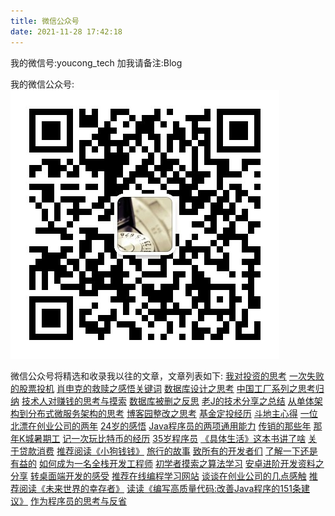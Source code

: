 ```yaml
---
title: 微信公众号
date: 2021-11-28 17:42:18
---
```

我的微信号:youcong_tech
加我请备注:Blog

我的微信公众号:
![wechat](./wechat.jpg)


微信公众号将精选和收录我以往的文章，文章列表如下:
[我对投资的思考](https://mp.weixin.qq.com/s?__biz=MzUxODk0ODQ3Ng==&amp;mid=2247485793&amp;idx=1&amp;sn=8435adff26db97b3f09f08d1abf97b2c&amp;chksm=f9805a72cef7d364b01fb27d4921c9818ef10643d532cbfba1ea8c7e92603db28c056311fbed&token=166285557&lang=zh_CN#rd)
[一次失败的股票投机](https://mp.weixin.qq.com/s?__biz=MzUxODk0ODQ3Ng==&amp;mid=2247485780&amp;idx=1&amp;sn=6de6d8e84a25861a5738dea4409b91f7&amp;chksm=f9805a47cef7d35114161c5ec6c4d853a09d0055e80a6d3a9caa33d596a3d39bc8dc84f37857&token=166285557&lang=zh_CN#rd)
[肖申克的救赎之感悟关键词](https://mp.weixin.qq.com/s?__biz=MzUxODk0ODQ3Ng==&amp;mid=2247485776&amp;idx=1&amp;sn=9e60fd8bcd7fba1b31a2be418b6de90e&amp;chksm=f9805a43cef7d3552955bd28fda2147a86e96a96e93bd414d46408c4acf6733eac7372aa5eb1&token=166285557&lang=zh_CN#rd)
[数据库设计之思考](https://mp.weixin.qq.com/s?__biz=MzUxODk0ODQ3Ng==&amp;mid=2247485765&amp;idx=1&amp;sn=ddd624cccb79442d6cbadab2aae80f98&amp;chksm=f9805a56cef7d340d8cee15f345cfe2dac8cc1f6d50f2c8a233be5dc24cf755ab391f3d42cdd&token=166285557&lang=zh_CN#rd)
[中国工厂系列之思考归纳](https://mp.weixin.qq.com/s?__biz=MzUxODk0ODQ3Ng==&amp;mid=2247485764&amp;idx=1&amp;sn=9522ff16ecca6067d9d794ee01df565d&amp;chksm=f9805a57cef7d341bc1427d515e8da1bce23cf8acaaf58c49bc6f3cd473c1c58c62133f21ff2&token=166285557&lang=zh_CN#rd)
[技术人对赚钱的思考与摸索](https://mp.weixin.qq.com/s?__biz=MzUxODk0ODQ3Ng==&amp;mid=2247485760&amp;idx=1&amp;sn=22a926ff407f8df95462af1d753aafd0&amp;chksm=f9805a53cef7d34579c74c485b129fc9f20439a2e28e56bbf29abcdfb294d9cb02d10c12ec51&token=166285557&lang=zh_CN#rd)
[数据库被删之反思](https://mp.weixin.qq.com/s?__biz=MzUxODk0ODQ3Ng==&amp;mid=2247485686&amp;idx=1&amp;sn=6605fe7657092a94bcca7e1909fcd5f4&amp;chksm=f9805be5cef7d2f33d0514f32ff4d9627bed6b8ac19fe9cdd918f2b9ccc6ba27c482586db640&token=166285557&lang=zh_CN#rd)
[老J的技术分享之总结](https://mp.weixin.qq.com/s?__biz=MzUxODk0ODQ3Ng==&amp;mid=2247485677&amp;idx=1&amp;sn=bac717c02acf0cd8498762cd841edc91&amp;chksm=f9805bfecef7d2e889ac626361b185f5c42e5e03860ef1b08850fa983805e9709f2f8e45dc3c&token=166285557&lang=zh_CN#rd)
[从单体架构到分布式微服务架构的思考](https://mp.weixin.qq.com/s?__biz=MzUxODk0ODQ3Ng==&amp;mid=2247485665&amp;idx=1&amp;sn=cc5ed01f671790ed9b3ac92a2f5c0aef&amp;chksm=f9805bf2cef7d2e4ed5ebda401c4e9dda708125ff6c0a77d77fe1a155666851e7e1ba0c3130c&token=166285557&lang=zh_CN#rd)
[博客园整改之思考](https://mp.weixin.qq.com/s?__biz=MzUxODk0ODQ3Ng==&amp;mid=2247485648&amp;idx=1&amp;sn=c0beb8420ecb0d91f9afb5257f3d283c&amp;chksm=f9805bc3cef7d2d58f7c6164975b888ed37c8f2fdbd3e82fb3410b5c2d811f7003b10b6ed1b1&token=166285557&lang=zh_CN#rd)
[基金定投经历](https://mp.weixin.qq.com/s?__biz=MzUxODk0ODQ3Ng==&amp;mid=2247485546&amp;idx=1&amp;sn=c8036893c0e3fddf7250aca8df322478&amp;chksm=f9805b79cef7d26ffdd64d1650227aade538e2dd6c553d079ecb1141002c3d6c0d84343cded0&token=166285557&lang=zh_CN#rd)
[斗地主心得](https://mp.weixin.qq.com/s?__biz=MzUxODk0ODQ3Ng==&amp;mid=2247485492&amp;idx=1&amp;sn=5e6acfc325840ffd5376176a66626448&amp;chksm=f9805b27cef7d23154ad778ce23948d3ce178a4098f2343d988105396bf90146c9a47b01f450&token=166285557&lang=zh_CN#rd)
[一位北漂在创业公司的两年](https://mp.weixin.qq.com/s?__biz=MzUxODk0ODQ3Ng==&amp;mid=2247485439&amp;idx=1&amp;sn=201a791086509ae93a29a669e8d402be&amp;chksm=f98054eccef7ddfac7c6b7d30d40b33a1044cc702850cadf1ee2b0a9b3caca551f56779c719b&token=166285557&lang=zh_CN#rd)
[24岁的感悟](https://mp.weixin.qq.com/s?__biz=MzUxODk0ODQ3Ng==&amp;mid=2247485255&amp;idx=1&amp;sn=2c19cedb2237f0000087179a683bb1cf&amp;chksm=f9805454cef7dd42a6e859fe26bd0008b7cfd25631dd1f83c01a04e918bdbd18bdedacf55f03&token=166285557&lang=zh_CN#rd)
[Java程序员的两项通用能力](https://mp.weixin.qq.com/s?__biz=MzUxODk0ODQ3Ng==&amp;mid=2247484918&amp;idx=1&amp;sn=94d74440c9408d9cd4d0d7cb92f4e97d&amp;chksm=f98056e5cef7dff366b2eb2237e06448b9a31592081d7eb99c0e3fb80082a314a5df83a4386e&token=166285557&lang=zh_CN#rd)
[传销的那些年](https://mp.weixin.qq.com/s?__biz=MzUxODk0ODQ3Ng==&amp;mid=2247484894&amp;idx=1&amp;sn=d2a80b19ee4ace99ed46d4854a72fa00&amp;chksm=f98056cdcef7dfdbe50e6b552d5d0bee653a5d7a84168686b2b1fd01f9def59027f1dd56b29f&token=166285557&lang=zh_CN#rd)
[那年K城暑期工](https://mp.weixin.qq.com/s?__biz=MzUxODk0ODQ3Ng==&amp;mid=2247484760&amp;idx=1&amp;sn=c5b46d4bc040f3a916241f9295515344&amp;chksm=f980564bcef7df5dbaec6944ba85e7224aefe0aeb7aea2bc7c30554945c6abf3fbf2780c74c6&token=166285557&lang=zh_CN#rd)
[记一次玩比特币的经历](https://mp.weixin.qq.com/s?__biz=MzUxODk0ODQ3Ng==&amp;mid=2247484531&amp;idx=1&amp;sn=22ee12830d4af0c2d7db3156d2f4d582&amp;chksm=f9805760cef7de76bfa1d30f1d9e952478aa3b817004aeedad941550d85f7500ed5f5c3d145d&token=166285557&lang=zh_CN#rd)
[35岁程序员](https://mp.weixin.qq.com/s?__biz=MzUxODk0ODQ3Ng==&amp;mid=2247484443&amp;idx=1&amp;sn=15bd2a5bb568e7f140c62186c49030ca&amp;chksm=f9805708cef7de1e752711599224d941c187f4f42bb2a7587848af1f07d38982460875ae999e&token=166285557&lang=zh_CN#rd)
[《具体生活》这本书讲了啥](https://mp.weixin.qq.com/s?__biz=MzUxODk0ODQ3Ng==&amp;mid=2247484441&amp;idx=1&amp;sn=482034aee43049d7646a954a9bfeefcd&amp;chksm=f980570acef7de1c98e1f1809710c529fc136e76f5c92b764320c4dba971af4fe2f270bf040a&token=166285557&lang=zh_CN#rd)
[关于贷款消费](https://mp.weixin.qq.com/s?__biz=MzUxODk0ODQ3Ng==&amp;mid=2247484370&amp;idx=1&amp;sn=1d19c7c5cd4316c5bd242ec0bd358d31&amp;chksm=f98050c1cef7d9d7ee1efe0c4bee3be3ac4fc8111b2b300b4c7e0cc82b56e8135c04290b69d9&token=166285557&lang=zh_CN#rd)
[推荐阅读《小狗钱钱》](https://mp.weixin.qq.com/s?__biz=MzUxODk0ODQ3Ng==&amp;mid=2247484346&amp;idx=1&amp;sn=63bc3afc1a6cfc00caa22470686f50a7&amp;chksm=f98050a9cef7d9bf7dcd747ee50c217cf51608e63b7bd3084e06a89490bd314e18ee94e78503&token=166285557&lang=zh_CN#rd)
[旅行的故事](https://mp.weixin.qq.com/s?__biz=MzUxODk0ODQ3Ng==&amp;mid=2247484307&amp;idx=1&amp;sn=70af0030cfd651914380c1a8326df418&amp;chksm=f9805080cef7d996a47a4cac92381c3d29770f45643a1569f1bf0c0351106d988f03002a1832&token=166285557&lang=zh_CN#rd)
[致所有的开发者们](https://mp.weixin.qq.com/s?__biz=MzUxODk0ODQ3Ng==&amp;mid=2247484213&amp;idx=1&amp;sn=2ee933248ab1f60ebc7fc8647591074e&amp;chksm=f9805026cef7d930fa9ed94f7677ceebc302a745819b4a010fc6cd7eb00d9e44df76b8b29139&token=166285557&lang=zh_CN#rd)
[了解一下还是有益的](https://mp.weixin.qq.com/s?__biz=MzUxODk0ODQ3Ng==&amp;mid=2247484159&amp;idx=1&amp;sn=7523bf5b387a9c5c551aca52464e88b3&amp;chksm=f98051eccef7d8fa1840cf3db17e64ee545082f852128725a3db09bb51370fb305ab69526285&token=166285557&lang=zh_CN#rd)
[如何成为一名全栈开发工程师](https://mp.weixin.qq.com/s?__biz=MzUxODk0ODQ3Ng==&amp;mid=2247484164&amp;idx=1&amp;sn=d7d577dd7d7d5dbdfde1f538f4f0b592&amp;chksm=f9805017cef7d90131e35814eabbed6896116853d5582712586b16f934a50bb1e82b258ca812&token=166285557&lang=zh_CN#rd)
[初学者摸索之算法学习](https://mp.weixin.qq.com/s?__biz=MzUxODk0ODQ3Ng==&amp;mid=2247484128&amp;idx=1&amp;sn=39b1e8e0cc809be9f5365c8616f4a774&amp;chksm=f98051f3cef7d8e57f6b12114389fab3d32e55aed34f205b43289a9324a4a88538c7afef65ff&token=166285557&lang=zh_CN#rd)
[安卓进阶开发资料之分享](https://mp.weixin.qq.com/s?__biz=MzUxODk0ODQ3Ng==&amp;mid=2247484102&amp;idx=1&amp;sn=ba3f66db26ef3edc7e66728f0f8b9702&amp;chksm=f98051d5cef7d8c3935a04f1c56aa88c1e37d9cb4f482e29b1cc44d2242c06e319f680e800da&token=166285557&lang=zh_CN#rd)
[转桌面端开发的感受](https://mp.weixin.qq.com/s?__biz=MzUxODk0ODQ3Ng==&amp;mid=2247484093&amp;idx=1&amp;sn=6bcbe65a7ec5a190bb7a71c2c757501f&amp;chksm=f98051aecef7d8b8d75f82c41bb1997b03871837c13ee0b35b28c26c2904b95280557aa3a024&token=166285557&lang=zh_CN#rd)
[推荐在线编程学习网站](https://mp.weixin.qq.com/s?__biz=MzUxODk0ODQ3Ng==&amp;mid=2247484007&amp;idx=1&amp;sn=01728893ed508f5f7fef27e6c8d734bf&amp;chksm=f9805174cef7d862b8a00e4ea9b3846d8bd3e0be71bd3bb695575c0ffa1c5ea25f4a0c4e5043&token=166285557&lang=zh_CN#rd)
[谈谈在创业公司的几点感触](https://mp.weixin.qq.com/s?__biz=MzUxODk0ODQ3Ng==&amp;mid=2247483942&amp;idx=1&amp;sn=b26a6852aa1170cfff7f76383e2fcb96&amp;chksm=f9805135cef7d8238b99e50ef716fb40b34209e8509f2b70d4f4f9c78c028672d4dc3b32905b&token=166285557&lang=zh_CN#rd)
[推荐阅读《未来世界的幸存者》](https://mp.weixin.qq.com/s?__biz=MzUxODk0ODQ3Ng==&amp;mid=2247483878&amp;idx=1&amp;sn=cd764be2364915d41136f35ff8fddb0e&amp;chksm=f98052f5cef7dbe3c202aa9f0e87cbbde6acaa1012cecdbe45c8aa3f3cd7159a133305b43ae6&token=166285557&lang=zh_CN#rd)
[读读《编写高质量代码:改善Java程序的151条建议》](https://mp.weixin.qq.com/s?__biz=MzUxODk0ODQ3Ng==&amp;mid=2247483869&amp;idx=1&amp;sn=8a38546927f08b4c056c15277d371637&amp;chksm=f98052cecef7dbd8a1e8aebd04ddea9797b1ef2b0f8b49467c4ec0af734d5ba474d44e1adecc&token=166285557&lang=zh_CN#rd)
[作为程序员的思考与反省](https://mp.weixin.qq.com/s?__biz=MzUxODk0ODQ3Ng==&amp;mid=2247483865&amp;idx=1&amp;sn=6cb7a630aed5c695a02ff504492dced5&amp;chksm=f98052cacef7dbdcfcde80c3441f4148e076d8ced7a50d7de733c79001286e20bf8dd5694062&token=166285557&lang=zh_CN#rd)

